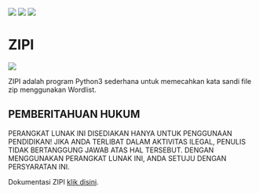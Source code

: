 ![](https://img.shields.io/badge/OS%20yang%20didukung%20-Linux%20|%20Android%20|%20Windows-orange)
![](https://img.shields.io/badge/Pemeliharaan%20-Iya-brightgreen)
![](https://img.shields.io/badge/Sumber%20terbuka%20-%E2%9D%A4%EF%B8%8F-violet)

# ZIPI

![](https://github.com/FII14/ZIPI/blob/main/gambar/20230212_013520.jpg)

ZIPI adalah program Python3 sederhana untuk memecahkan kata sandi file zip menggunakan Wordlist.

## PEMBERITAHUAN HUKUM

PERANGKAT LUNAK INI DISEDIAKAN HANYA UNTUK PENGGUNAAN PENDIDIKAN! JIKA ANDA TERLIBAT DALAM AKTIVITAS ILEGAL, PENULIS TIDAK BERTANGGUNG JAWAB ATAS HAL TERSEBUT. DENGAN MENGGUNAKAN PERANGKAT LUNAK INI, ANDA SETUJU DENGAN PERSYARATAN INI.

Dokumentasi ZIPI [klik disini](https://fii14.github.io/ZIPI.github.io/).
